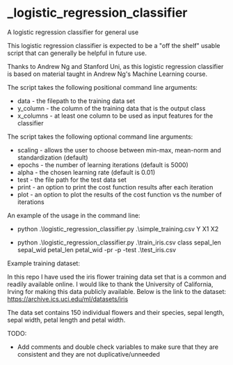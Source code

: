# _logistic_regression_classifier
A logistic regression classifier for general use

This logistic regression classifier is expected to be a "off the shelf" usable
script that can generally be helpful in future use.

Thanks to Andrew Ng and Stanford Uni, as this logistic regression classifier
is based on material taught in Andrew Ng's Machine Learning course.

The script takes the following positional command line arguments:

- data - the filepath to the training data set
- y_column - the column of the training data that is the output class
- x_columns - at least one column to be used as input features for the classifier

The script takes the following optional command line arguments:

- scaling - allows the user to choose between min-max, mean-norm and standardization (default)
- epochs - the number of learning iterations (default is 5000)
- alpha - the chosen learning rate (default is 0.01)
- test - the file path for the test data set
- print - an option to print the cost function results after each iteration
- plot - an option to plot the results of the cost function vs the number of iterations

An example of the usage in the command line:

- python .\logistic_regression_classifier.py .\simple_training.csv Y X1 X2

- python .\logistic_regression_classifier.py .\train_iris.csv class sepal_len sepal_wid petal_len petal_wid -pr -p -test .\test_iris.csv

Example training dataset:

In this repo I have used the iris flower training data set that is a common and readily available online. I would like to thank the University of California, Irving for making this data publicly available. Below is the link to the dataset:
https://archive.ics.uci.edu/ml/datasets/iris

The data set contains 150 individual flowers and their species, sepal length, sepal width, petal length and petal width.

TODO:
- Add comments and double check variables to make sure that they are consistent
and they are not duplicative/unneeded
